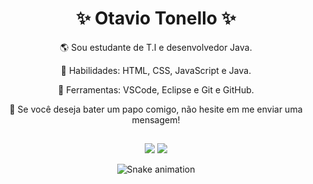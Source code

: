
<div align="center">

  <h1> ✨ Otavio Tonello ✨ </h1>
  
🌎 Sou estudante de T.I e desenvolvedor Java.

🦄 Habilidades: HTML, CSS, JavaScript e Java.

💼 Ferramentas: VSCode, Eclipse e Git e GitHub.

💌 Se você deseja bater um papo comigo, não hesite em me enviar uma mensagem!
  
 ##
 
<div>
  <a href = "mailto:otaviotonello0102@gmail.com"><img src="https://img.shields.io/badge/-Gmail-%23333?style=for-the-badge&logo=gmail&logoColor=white" target="_blank"></a>
  <a href="https://www.linkedin.com/in/otavio-tonello/" target="_blank"><img src="https://img.shields.io/badge/-LinkedIn-%230077B5?style=for-the-badge&logo=linkedin&logoColor=white" target="_blank"></a> 
   
 ![Snake animation](https://github.com/otaviotonello/otaviotonello/blob/output/github-contribution-grid-snake.svg)
  
</div>
  
